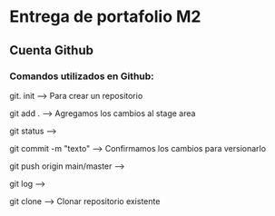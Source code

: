 # Entrega de portafolio M2

## Cuenta Github

### Comandos utilizados en Github:

git. init --> Para crear un repositorio

git add . --> Agregamos los cambios al stage area

git status --> 

git commit -m "texto" --> Confirmamos los cambios para versionarlo

git push origin main/master --> 

git log -->

git clone --> Clonar repositorio existente
